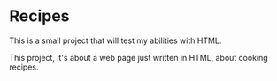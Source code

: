 # Recipes

This is a small project that will test my abilities with HTML.

This project, it's about a web page just written in HTML, about cooking recipes.
